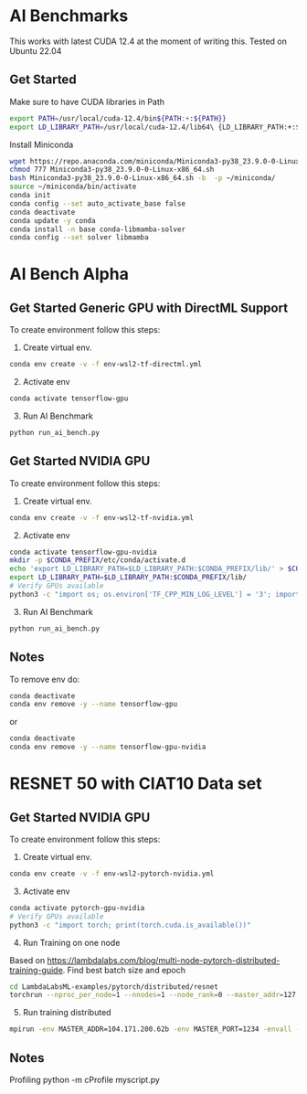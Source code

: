 # AI Benchmarks

This works with latest CUDA 12.4 at the moment of writing this. Tested on Ubuntu 22.04

## Get Started

Make sure to have CUDA libraries in Path

```bash
export PATH=/usr/local/cuda-12.4/bin${PATH:+:${PATH}}						 
export LD_LIBRARY_PATH=/usr/local/cuda-12.4/lib64\ {LD_LIBRARY_PATH:+:${LD_LIBRARY_PATH}}
```

Install Miniconda

```bash
wget https://repo.anaconda.com/miniconda/Miniconda3-py38_23.9.0-0-Linux-x86_64.sh
chmod 777 Miniconda3-py38_23.9.0-0-Linux-x86_64.sh
bash Miniconda3-py38_23.9.0-0-Linux-x86_64.sh -b  -p ~/miniconda/
source ~/miniconda/bin/activate
conda init
conda config --set auto_activate_base false
conda deactivate
conda update -y conda
conda install -n base conda-libmamba-solver
conda config --set solver libmamba
```

# AI Bench Alpha

## Get Started Generic GPU with DirectML Support

To create environment follow this steps:

1. Create virtual env.

```bash
conda env create -v -f env-wsl2-tf-directml.yml
```

2. Activate env
```bash
conda activate tensorflow-gpu
```

3. Run AI Benchmark

```bash
python run_ai_bench.py
```

## Get Started NVIDIA GPU

To create environment follow this steps:

1. Create virtual env.

```bash
conda env create -v -f env-wsl2-tf-nvidia.yml
```

2. Activate env
```bash
conda activate tensorflow-gpu-nvidia
mkdir -p $CONDA_PREFIX/etc/conda/activate.d
echo 'export LD_LIBRARY_PATH=$LD_LIBRARY_PATH:$CONDA_PREFIX/lib/' > $CONDA_PREFIX/etc/conda/activate.d/env_vars.sh
export LD_LIBRARY_PATH=$LD_LIBRARY_PATH:$CONDA_PREFIX/lib/
# Verify GPUs available
python3 -c "import os; os.environ['TF_CPP_MIN_LOG_LEVEL'] = '3'; import tensorflow as tf; print('Num GPUs Available: ', len(tf.config.list_physical_devices('GPU')))"

```

3. Run AI Benchmark

```bash
python run_ai_bench.py
```

## Notes

To remove env do:

```bash
conda deactivate
conda env remove -y --name tensorflow-gpu
```

or

```bash
conda deactivate
conda env remove -y --name tensorflow-gpu-nvidia
```

# RESNET 50 with CIAT10 Data set

## Get Started NVIDIA GPU

To create environment follow this steps:

1. Create virtual env.

```bash
conda env create -v -f env-wsl2-pytorch-nvidia.yml
```

3. Activate env
```bash
conda activate pytorch-gpu-nvidia
# Verify GPUs available
python3 -c "import torch; print(torch.cuda.is_available())"
```

4. Run Training on one node

Based on https://lambdalabs.com/blog/multi-node-pytorch-distributed-training-guide. Find best batch size and epoch

```bash
cd LambdaLabsML-examples/pytorch/distributed/resnet
torchrun --nproc_per_node=1 --nnodes=1 --node_rank=0 --master_addr=127.0.0.1 --master_port=1234 main.py --backend=nccl --batch_size=1024 --num_epochs=50 --arch=resnet50
```

5. Run training distributed

```bash
mpirun -env MASTER_ADDR=104.171.200.62b -env MASTER_PORT=1234 -envall -bind-to none -map-by slot python3 main.py --backend=nccl --use_syn --batch_size=1024 --num_epochs=50 --arch=resnet50
```
## Notes

Profiling python -m cProfile myscript.py

